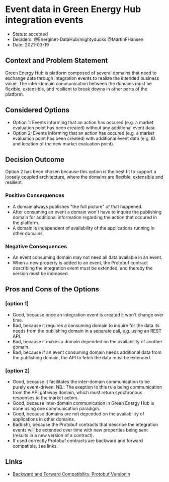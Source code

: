 # Event data in Green Energy Hub integration events

- Status: accepted
- Deciders: @Energinet-DataHub/mightyducks @MartinFHansen
- Date: 2021-03-19

## Context and Problem Statement

Green Energy Hub is platform composed of several domains that need to exchange data through integration events to realize the intended business value. The inter-domain communication between the domains must be flexible, extensible, and resilient to break downs in other parts of the platform.

## Considered Options

- Option 1: Events informing that an action has occured (e.g. a market evaluation point has been created) without any additional event data.
- Option 2: Events informing that an action has occured (e.g. a market evaluation point has been created) with additional event data (e.g. ID and location of the new market evaluation point).

## Decision Outcome

Option 2 has been chosen because this option is the best fit to support a loosely coupled architecture, where the domains are flexible, extensible and resilient.

### Positive Consequences

- A domain always publishes "the full picture" of that happened.
- After consuming an event a domain won't have to inquire the publishing domain for additional information regarding the action that occured in the platform.
- A domain is independent of availability of the applications running in other domains.

### Negative Consequences

- An event consuming domain may not need all data available in an event.
- When a new property is added to an event, the Protobuf contract describing the integration event must be extended, and thereby the version must be increased.

## Pros and Cons of the Options

### [option 1]

- Good, because once an integration event is created it won't change over time.
- Bad, because it requires a consuming domain to inquire for the data its needs from the publishing domain in a separate call, e.g. using an REST API.
- Bad, because it makes a domain depended on the availability of another domain.
- Bad, because if an event consuming domain needs additional data from the publishing domain, the API to fetch the data must be extended.

### [option 2]

- Good, because it facilitates the inter-domain communication to be purely event-driven. NB.: The exeption to this rule being communication from the API gateway domain, which must return synchronous responses to the market actors.
- Good, because inter-domain communication in Green Energy Hub is done using one communication paradigm.
- Good, because domains are not depended on the availability of applications in other domains.
- Bad(ish), because the Protobuf contracts that describe the integration events will be extended over time with new properties being sent (results in a new version of a contract).
- If used correctly Protobuf contracts are backward and forward compatible, see links.

## Links

- [Backward and Forward Compatibility, Protobuf Versionin](https://www.beautifulcode.co/blog/88-backward-and-forward-compatibility-protobuf-versioning-serialization)
